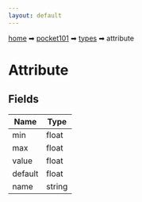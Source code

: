 ```yaml
---
layout: default
---
```


[home](/) ➡ [pocket101](/protocol/pocket101) ➡ [types](/protocol/pocket101/types) ➡ attribute

# Attribute

## Fields

Name | Type
---|---
min | float
max | float
value | float
default | float
name | string


